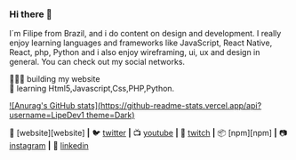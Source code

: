 ### Hi there 👋

I´m Filipe from Brazil, and i do content on design and development. I really enjoy learning languages and frameworks like JavaScript, React Native, React, php, Python and i also enjoy wireframing, ui, ux and design in general. You can check out my social networks.

👨🏼‍💻 building my website  
🧠 learning Html5,Javascript,Css,PHP,Python.

[![Anurag's GitHub stats](https://github-readme-stats.vercel.app/api?username=LipeDev1 theme=Dark)](https://github.com/LipeDev1/github-readme-stats)




🏡 [website][website] **|** 
🐦 [twitter][twitter] **|** 
📺 [youtube][youtube] **|** 
🎥 [twitch][twitch] **|** 
📦 [npm][npm] **|** 
📷 [instagram][instagram] **|** 
👔 [linkedin][linkedin]





[twitter]: https://twitter.com/Lipe28270589
[youtube]: https://youtube.com/UCnEgPKmzKUkiigehHAWtXjw
[twitch]: https://twitch.tv/bradgarropy
[instagram]: https://instagram.com/filipe._fernandes/
[linkedin]: https://linkedin.com/in/filipe-fernandes17082002/

